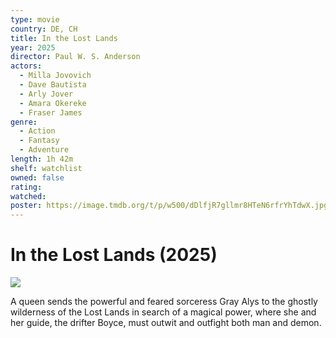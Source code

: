 ```yaml
---
type: movie
country: DE, CH
title: In the Lost Lands
year: 2025
director: Paul W. S. Anderson
actors:
  - Milla Jovovich
  - Dave Bautista
  - Arly Jover
  - Amara Okereke
  - Fraser James
genre:
  - Action
  - Fantasy
  - Adventure
length: 1h 42m
shelf: watchlist
owned: false
rating:
watched:
poster: https://image.tmdb.org/t/p/w500/dDlfjR7gllmr8HTeN6rfrYhTdwX.jpg
---
```


# In the Lost Lands (2025)

![](https://image.tmdb.org/t/p/w500/dDlfjR7gllmr8HTeN6rfrYhTdwX.jpg)

A queen sends the powerful and feared sorceress Gray Alys to the ghostly wilderness of the Lost Lands in search of a magical power, where she and her guide, the drifter Boyce, must outwit and outfight both man and demon.
